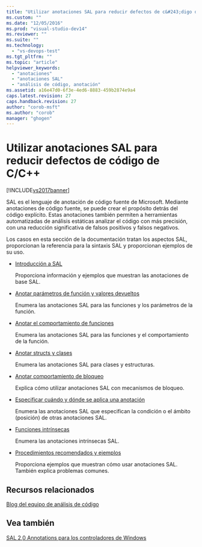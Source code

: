 ```yaml
---
title: "Utilizar anotaciones SAL para reducir defectos de c&#243;digo de C/C++ | Microsoft Docs"
ms.custom: ""
ms.date: "12/05/2016"
ms.prod: "visual-studio-dev14"
ms.reviewer: ""
ms.suite: ""
ms.technology: 
  - "vs-devops-test"
ms.tgt_pltfrm: ""
ms.topic: "article"
helpviewer_keywords: 
  - "anotaciones"
  - "anotaciones SAL"
  - "análisis de código, anotación"
ms.assetid: a16e47d0-6f3e-4ed6-8883-459b2874e9a4
caps.latest.revision: 27
caps.handback.revision: 27
author: "corob-msft"
ms.author: "corob"
manager: "ghogen"
---
```

# Utilizar anotaciones SAL para reducir defectos de c&#243;digo de C/C++
[!INCLUDE[vs2017banner](../code-quality/includes/vs2017banner.md)]

SAL es el lenguaje de anotación de código fuente de Microsoft.  Mediante anotaciones de código fuente, se puede crear el propósito detrás del código explícito.  Estas anotaciones también permiten a herramientas automatizadas de análisis estáticas analizar el código con más precisión, con una reducción significativa de falsos positivos y falsos negativos.  
  
 Los casos en esta sección de la documentación tratan los aspectos SAL, proporcionan la referencia para la sintaxis SAL y proporcionan ejemplos de su uso.  
  
-   [Introducción a SAL](../code-quality/understanding-sal.md)  
  
     Proporciona información y ejemplos que muestran las anotaciones de base SAL.  
  
-   [Anotar parámetros de función y valores devueltos](../code-quality/annotating-function-parameters-and-return-values.md)  
  
     Enumera las anotaciones SAL para las funciones y los parámetros de la función.  
  
-   [Anotar el comportamiento de funciones](../code-quality/annotating-function-behavior.md)  
  
     Enumera las anotaciones SAL para las funciones y el comportamiento de la función.  
  
-   [Anotar structs y clases](../code-quality/annotating-structs-and-classes.md)  
  
     Enumera las anotaciones SAL para clases y estructuras.  
  
-   [Anotar comportamiento de bloqueo](../code-quality/annotating-locking-behavior.md)  
  
     Explica cómo utilizar anotaciones SAL con mecanismos de bloqueo.  
  
-   [Especificar cuándo y dónde se aplica una anotación](../code-quality/specifying-when-and-where-an-annotation-applies.md)  
  
     Enumera las anotaciones SAL que especifican la condición o el ámbito \(posición\) de otras anotaciones SAL.  
  
-   [Funciones intrínsecas](../code-quality/intrinsic-functions.md)  
  
     Enumera las anotaciones intrínsecas SAL.  
  
-   [Procedimientos recomendados y ejemplos](../code-quality/best-practices-and-examples-sal.md)  
  
     Proporciona ejemplos que muestran cómo usar anotaciones SAL.  También explica problemas comunes.  
  
## Recursos relacionados  
 [Blog del equipo de análisis de código](http://go.microsoft.com/fwlink/?LinkId=251197)  
  
## Vea también  
 [SAL 2,0 Annotations para los controladores de Windows](http://go.microsoft.com/fwlink/?LinkId=250979)